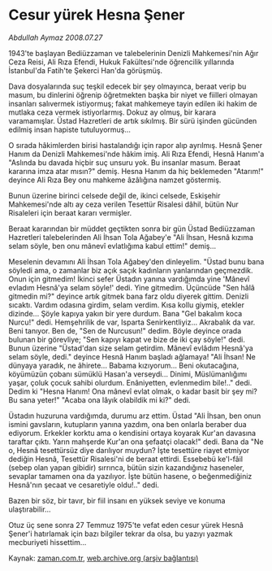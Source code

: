 # Cesur yürek Hesna Şener

*Abdullah Aymaz 2008.07.27*

<tr><td class="metin" colspan="2" style="padding-top: 20px; padding-left: 5px; padding-right: 10px;">1943'te başlayan Bediüzzaman ve talebelerinin Denizli Mahkemesi'nin Ağır Ceza Reisi, Ali Rıza Efendi, Hukuk Fakültesi'nde öğrencilik yıllarında İstanbul'da Fatih'te Şekerci Han'da görüşmüş.</td></tr><tr><td class="metin" colspan="2" style="padding-top: 20px; padding-left: 5px; padding-right: 10px;"><p>Dava dosyalarında suç teşkil edecek bir şey olmayınca, beraat verip bu masum, bu dinlerini öğrenip öğretmekten başka bir niyet ve fiilleri olmayan insanları salıvermek istiyormuş; fakat mahkemeye tayin edilen iki hakim de mutlaka ceza vermek istiyorlarmış. Dokuz ay olmuş, bir karara varamamışlar. Üstad Hazretleri de artık sıkılmış. Bir sürü işinden gücünden edilmiş insan hapiste tutuluyormuş...
<p> O sırada hâkimlerden birisi hastalandığı için rapor alıp ayrılmış. Hesnâ Şener Hanım da Denizli Mahkemesi'nde hâkim imiş. Ali Rıza Efendi, Hesnâ Hanım'a "Aslında bu davada hiçbir suç unsuru yok. Bu insanlar masum. Beraat kararına imza atar mısın?" demiş. Hesna Hanım da hiç beklemeden "Atarım!" deyince Ali Rıza Bey onu mahkeme âzâlığına namzet göstermiş. 
<p> Bunun üzerine birinci celsede değil de, ikinci celsede, Eskişehir Mahkemesi'nde altı ay ceza verilen Tesettür Risalesi dâhil, bütün Nur Risaleleri için beraat kararı vermişler.
<p> Beraat kararından bir müddet geçtikten sonra bir gün Üstad Bediüzzaman Hazretleri talebelerinden Ali İhsan Tola Ağabey'e "Ali İhsan, Hesnâ kızıma selam söyle, ben onu mânevî evlatlığıma kabul ettim!" demiş...
<p> Meselenin devamını Ali İhsan Tola Ağabey'den dinleyelim. "Üstad bunu bana söyledi ama, o zamanlar biz açık saçık kadınların yanlarından geçmezdik. Onun için gitmedim! İkinci sefer Üstadın yanına vardığımda yine 'Mânevî evladım Hesnâ'ya selam söyle!' dedi. Yine gitmedim. Üçüncüde "Sen hâlâ gitmedin mi?" deyince artık gitmek bana farz oldu diyerek gittim. Denizli sıcaktı. Vardım odasına girdim, selam verdim. Kısa kollu giymiş, etekler dizinde... Şöyle kapıya yakın bir yere durdum. Bana "Gel bakalım koca Nurcu!" dedi. Hemşehrilik de var, Isparta Senirkentliyiz... Akrabalık da var. Beni tanıyor. Ben de, "Sen de Nurcusun!" dedim. Böyle deyince orada bulunan bir görevliye; "Sen kapıyı kapat ve bize de iki çay söyle!" dedi. Bunun üzerine "Üstad'dan size selam getirdim. Mânevî evlâdım Hesnâ'ya selam söyle, dedi." deyince Hesnâ Hanım başladı ağlamaya! "Ali İhsan! Ne dünyaya yaradık, ne âhirete... Babama kızıyorum... Beni okutacağına, köyümüzün çobanı sümüklü Hasan'a verseydi... Dinimi, Müslümanlığımı yaşar, çoluk çocuk sahibi olurdum. Enâniyetten, evlenmedim bile!.." dedi. Dedim ki "Hesna Hanım! Ona mânevî evlat olmak, o kadar basit bir şey mi? Bu sana yeter!" "Acaba ona lâyık olabildik mi ki?" dedi.
<p> Üstadın huzuruna vardığımda, durumu arz ettim. Üstad "Ali İhsan, ben onun ismini gavsların, kutupların yanına yazdım, ona ben onlarla beraber dua ediyorum. Erkekler korktu ama o kendisini ortaya koyarak Kur'an davasına taraftar çıktı. Yarın mahşerde Kur'an ona şefaatçi olacak!" dedi. Bana da "Ne o, Hesnâ tesettürsüz diye darılıyor muydun? İşte tesettüre riayet etmiyor dediğin Hesnâ, Tesettür Risalesi'ni de beraat ettirdi. Essebebü ke'l-fâil (sebep olan yapan gibidir) sırrınca, bütün sizin kazandığınız haseneler, sevaplar tamamen ona da yazılıyor. İşte bütün hasene, o beğenmediğiniz Hesnâ'nın şecaat ve cesaretiyle oldu!.." dedi. 
<p> Bazen bir söz, bir tavır, bir fiil insanı en yüksek seviye ve konuma ulaştırabilir...
<p> Otuz üç sene sonra 27 Temmuz 1975'te vefat eden cesur yürek Hesnâ Şener'i hatırlamak için bazı bilgiler tekrar da olsa, bu yazıyı yazmak mecburiyeti hissettim... <br/></p></p></p></p></p></p></p></p></td></tr>

Kaynak: [zaman.com.tr](http://zaman.com.tr/yazar.do?yazino=718816), [web.archive.org (arşiv bağlantısı)](http://web.archive.org/web/20080828145201/http://www.zaman.com.tr:80/yazar.do?yazino=718816)
